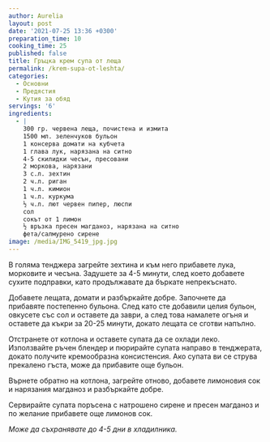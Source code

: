 ```yaml
---
author: Aurelia
layout: post
date: '2021-07-25 13:36 +0300'
preparation_time: 10
cooking_time: 25
published: false
title: Гръцка крем супа от леща
permalink: /krem-supa-ot-leshta/
categories:
  - Основни
  - Предястия
  - Кутия за обяд
servings: '6'
ingredients:
  - |
    300 гр. червена леща, почистена и измита
    1500 мл. зеленчуков бульон
    1 консерва домати на кубчета
    1 глава лук, нарязана на ситно
    4-5 скилидки чесън, пресовани
    2 моркова, нарязани
    3 с.л. зехтин
    2 ч.л. риган 
    1 ч.л. кимион
    1 ч.л. куркума
    ½ ч.л. лют червен пипер, люспи
    сол
    сокът от 1 лимон
    ½ връзка пресен магданоз, нарязана на ситно
    фета/салмурено сирене
image: /media/IMG_5419_jpg.jpg
---
```

В голяма тенджера загрейте зехтина и към него прибавете лука, морковите и чесъна. Задушете за 4-5 минути, след което добавете сухите подправки, като продължавате да бъркате непрекъснато. 

Добавете лещата, домати и разбъркайте добре. Започнете да прибавяте постепенно бульона. След като сте добавили целия бульон, овкусете със сол и оставете да заври, а след това намалете огъня и оставете да къкри за 20-25 минути, докато лещата се сготви напълно.

Отстранете от котлона и оставете супата да се охлади леко. 
Използвайте ръчен блендер и пюрирайте супата направо в тенджерата, докато получите кремообразна консистенсия. Ако супата ви се струва прекалено гъста, може да прибавите още бульон.

Върнете обратно на котлона, загрейте отново, добавете лимоновия сок и нарязания магданоз и разбъркайте добре.

Сервирайте супата поръсена с натрошено сирене и пресен магданоз и по желание прибавете още лимонов сок.

_Може да съхранявате до 4-5 дни в хладилника._